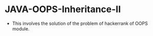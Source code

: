 # JAVA-OOPS-Inheritance-II
- This involves the solution of the problem of hackerrank of OOPS module.

